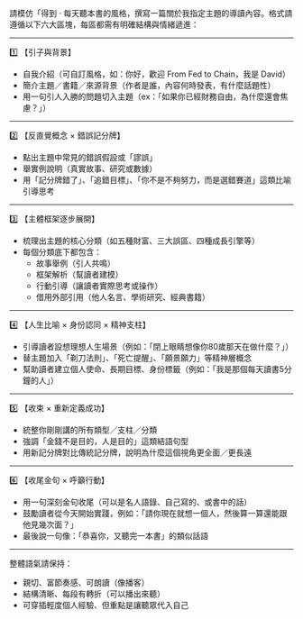 請模仿「得到 · 每天聽本書的風格，撰寫一篇關於我指定主題的導讀內容。格式請遵循以下六大區塊，每區都需有明確結構與情緒遞進：

---

1️⃣ 【引子與背景】
- 自我介紹（可自訂風格，如：你好，歡迎 From Fed to Chain，我是 David）
- 簡介主題／書籍／來源背景（作者是誰，內容何時發表，有什麼話題性）
- 用一句引人入勝的問題切入主題（ex：「如果你已經財務自由，為什麼還會焦慮？」）

---

2️⃣ 【反直覺概念 × 錯誤記分牌】
- 點出主題中常見的錯誤假設或「謬誤」
- 舉實例說明（真實故事、研究或數據）
- 用「記分牌錯了」、「追錯目標」、「你不是不夠努力，而是選錯賽道」這類比喻引導思考

---

3️⃣ 【主體框架逐步展開】
- 梳理出主題的核心分類（如五種財富、三大誤區、四種成長引擎等）
- 每個分類底下都包含：
   - 故事舉例（引人共鳴）
   - 框架解析（幫讀者建模）
   - 行動引導（讓讀者實際思考或操作）
   - 借用外部引用（他人名言、學術研究、經典書籍）

---

4️⃣ 【人生比喻 × 身份認同 × 精神支柱】
- 引導讀者設想理想人生場景（例如：「閉上眼睛想像你80歲那天在做什麼？」）
- 替主題加入「剃刀法則」、「死亡提醒」、「願景願力」等精神層概念
- 幫助讀者建立個人使命、長期目標、身份標籤（例如：「我是那個每天讀書5分鐘的人」）

---

5️⃣ 【收束 × 重新定義成功】
- 統整你剛剛講的所有類型／支柱／分類
- 強調「金錢不是目的，人是目的」這類結語句型
- 用新記分牌對比傳統記分牌，說明為什麼這個視角更全面／更長遠

---

6️⃣ 【收尾金句 × 呼籲行動】
- 用一句深刻金句收尾（可以是名人語錄、自己寫的、或書中的話）
- 鼓勵讀者從今天開始實踐，例如：「請你現在就想一個人，然後算一算還能跟他見幾次面？」
- 最後說一句像：「恭喜你，又聽完一本書」的類似話語

---

整體語氣請保持：
- 親切、富節奏感、可朗讀（像播客）
- 結構清晰、每段有轉折（可以播出來聽）
- 可穿插輕度個人經驗、但重點是讓聽眾代入自己
